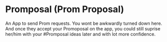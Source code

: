 # Promposal (Prom Proposal)
An App to send Prom requests. You wont be awkwardly turned down here. And once they accept your Promoposal on the app, you could still suprise her/him with your #Promposal ideas later and with lot more confidence.
